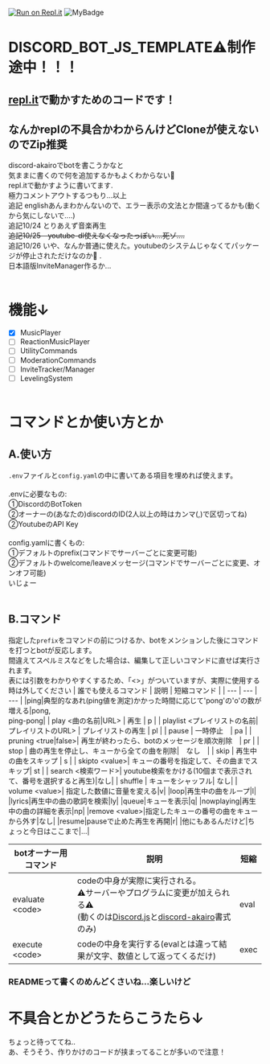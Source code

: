 [replit]:https://repl.it<br>
[djs]:https://discord.js.org/#/<br>
[akairo]:https://discord-akairo.github.io/#/
[![Run on Repl.it](https://repl.it/badge/github/Aiueokashi/DISCORD_BOT_JS_TEMPLATE)](https://repl.it/github/Aiueokashi/DISCORD_BOT_JS_TEMPLATE)
![MyBadge](https://img.shields.io/badge/まだ-制作途中-orange)
# DISCORD_BOT_JS_TEMPLATE:warning:制作途中！！！
## [repl.it][replit]で動かすためのコードです！
## なんかreplの不具合かわからんけどCloneが使えないのでZip推奨
discord-akairoでbotを書こうかなと<br>
気ままに書くので何を追加するかもよくわからない🤪<br>
repl.itで動かすように書いてます.<br>
極力コメントアウトするつもり...以上<br>
追記 englishあんまわかんないので、エラー表示の文法とか間違ってるかも(動くから気にしないで....)<br>
追記10/24 とりあえず音楽再生<br>
~~追記10/25　youtube-dl使えなくなったっぽい....死ゾ....~~ <br>
追記10/26 いや、なんか普通に使えた。youtubeのシステムじゃなくてパッケージが停止されただけなのか:thinking:
.<br>
日本語版InviteManager作るか...
<br><br>
# 機能↓
- [x] MusicPlayer
- [ ] ReactionMusicPlayer
- [ ] UtilityCommands
- [ ] ModerationCommands
- [ ] InviteTracker/Manager
- [ ] LevelingSystem
<br><br>

# コマンドとか使い方とか
## A.使い方
`.env`ファイルと`config.yaml`の中に書いてある項目を埋めれば使えます。<br><br>
.envに必要なもの:<br>
①DiscordのBotToken<br>
②オーナーの(あなたの)discordのID(2人以上の時はカンマ(,)で区切ってね)<br>
②YoutubeのAPI Key<br><br>
config.yamlに書くもの:<br>
①デフォルトのprefix(コマンドでサーバーごとに変更可能)<br>
②デフォルトのwelcome/leaveメッセージ(コマンドでサーバーごとに変更、オンオフ可能)<br>
いじょー<br><br>
## B.コマンド
指定した`prefix`をコマンドの前につけるか、botをメンションした後にコマンドを打つとbotが反応します。<br>
間違えてスペルミスなどをした場合は、編集して正しいコマンドに直せば実行されます。<br>
表には引数をわかりやすくするため、「<>」がついていますが、実際に使用する時は外してください
| 誰でも使えるコマンド | 説明 | 短縮コマンド |
| --- | --- | --- |
|ping|典型的なあれ(ping値を測定)かかった時間に応じて'pong'の'o'の数が増える|pong,<br>ping-pong|
| play \<曲の名前\|URL> | 再生 | p | 
| playlist <プレイリストの名前\|プレイリストのURL> | プレイリストの再生 | pl |
| pause | 一時停止　| pa |
| pruning <true\|false>| 再生が終わったら、botのメッセージを順次削除　| pr |
| stop | 曲の再生を停止し、キューから全ての曲を削除|　なし　|
| skip | 再生中の曲をスキップ | s |
| skipto \<value>| キューの番号を指定して、その曲までスキップ| st |
| search \<検索ワード>| youtube検索をかける(10個まで表示されて、番号を選択すると再生)|なし|
| shuffle | キューをシャッフル| なし|
| volume \<value>| 指定した数値に音量を変える|v|
|loop|再生中の曲をループ|l|
|lyrics|再生中の曲の歌詞を検索|ly|
|queue|キューを表示|q|
|nowplaying|再生中の曲の詳細を表示|np|
|remove \<value>|指定したキューの番号の曲をキューから外す|なし|
|resume|pauseで止めた再生を再開|r|
|他にもあるんだけど|ちょっと今日はここまで|...|
  
|botオーナー用コマンド|説明|短縮|
|---|---|---|
|evaluate \<code>|codeの中身が実際に実行される。<br>:warning:サーバーやプログラムに変更が加えられる:warning:<br>(動くのは[Discord.js][djs]と[discord-akairo][akairo]書式のみ)|eval|
|execute \<code>|codeの中身を実行する(evalとは違って結果が文字、数値として返ってくるだけ)|exec|
  
  
### READMEって書くのめんどくさいね...楽しいけど

# 不具合とかどうたらこうたら↓
ちょっと待っててね..<br>あ、そうそう、作りかけのコードが挟まってることが多いので注意！


